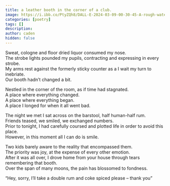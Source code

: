 ```yaml
---
title: a leather booth in the corner of a club.
image: https://i.ibb.co/PtyZQh8/DALL-E-2024-03-09-00-30-45-A-rough-watercolor-image-that-captures-the-atmosphere-of-a-vibrant-nostal.webp
categories: [poetry]
tags: []
description:
author: caden
hidden: false
---
```


Sweat, cologne and floor dried liquor consumed my nose.  
The strobe lights pounded my pupils, contracting and expressing in every strobe.  
My arms rest against the formerly sticky counter as a I wait my turn to inebriate.  
Our booth hadn’t changed a bit.

Nestled in the corner of the room, as if time had stagnated.  
A place where everything changed.  
A place where everything began.  
A place I longed for when it all went bad.

The night we met I sat across on the barstool, half human-half rum.  
Friends teased, we smiled, we exchanged numbers.  
Prior to tonight, I had carefully coursed and plotted life in order to avoid this place.  
However, in this moment all I can do is smile.

Two kids barely aware to the reality that encompassed them.  
The priority was joy, at the expense of every other emotion.  
After it was all over, I drove home from your house through tears remembering that booth.  
Over the span of many moons, the pain has blossomed to fondness.

“Hey, sorry, I’ll take a double rum and coke spiced please – thank you”
